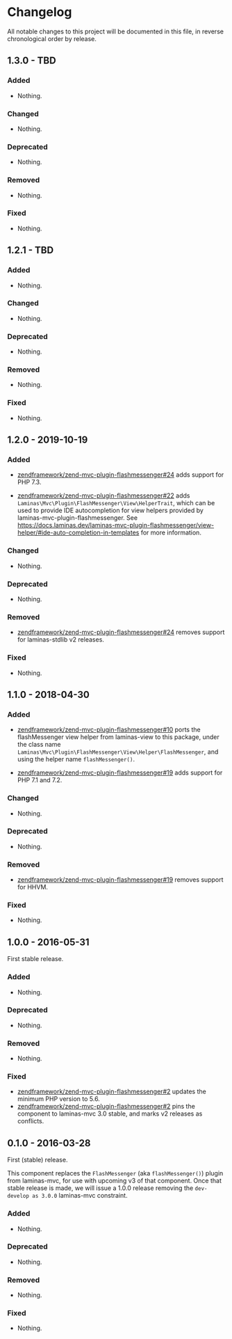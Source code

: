 # Changelog

All notable changes to this project will be documented in this file, in reverse chronological order by release.

## 1.3.0 - TBD

### Added

- Nothing.

### Changed

- Nothing.

### Deprecated

- Nothing.

### Removed

- Nothing.

### Fixed

- Nothing.

## 1.2.1 - TBD

### Added

- Nothing.

### Changed

- Nothing.

### Deprecated

- Nothing.

### Removed

- Nothing.

### Fixed

- Nothing.

## 1.2.0 - 2019-10-19

### Added

- [zendframework/zend-mvc-plugin-flashmessenger#24](https://github.com/zendframework/zend-mvc-plugin-flashmessenger/pull/24) adds support for PHP 7.3.

- [zendframework/zend-mvc-plugin-flashmessenger#22](https://github.com/zendframework/zend-mvc-plugin-flashmessenger/pull/22) adds `Laminas\Mvc\Plugin\FlashMessenger\View\HelperTrait`,
  which can be used to provide IDE autocompletion for view helpers
  provided by laminas-mvc-plugin-flashmessenger. See
  https://docs.laminas.dev/laminas-mvc-plugin-flashmessenger/view-helper/#ide-auto-completion-in-templates
  for more information.

### Changed

- Nothing.

### Deprecated

- Nothing.

### Removed

- [zendframework/zend-mvc-plugin-flashmessenger#24](https://github.com/zendframework/zend-mvc-plugin-flashmessenger/pull/24) removes support for laminas-stdlib v2 releases.

### Fixed

- Nothing.

## 1.1.0 - 2018-04-30

### Added

- [zendframework/zend-mvc-plugin-flashmessenger#10](https://github.com/zendframework/zend-mvc-plugin-flashmessenger/pull/10) ports the flashMessenger view helper from laminas-view to this package, under the
  class name `Laminas\Mvc\Plugin\FlashMessenger\View\Helper\FlashMessenger`, and using the helper name
  `flashMessenger()`.

- [zendframework/zend-mvc-plugin-flashmessenger#19](https://github.com/zendframework/zend-mvc-plugin-flashmessenger/pull/19) adds support for PHP 7.1 and 7.2.

### Changed

- Nothing.

### Deprecated

- Nothing.

### Removed

- [zendframework/zend-mvc-plugin-flashmessenger#19](https://github.com/zendframework/zend-mvc-plugin-flashmessenger/pull/19) removes support for HHVM.

### Fixed

- Nothing.

## 1.0.0 - 2016-05-31

First stable release.

### Added

- Nothing.

### Deprecated

- Nothing.

### Removed

- Nothing.

### Fixed

- [zendframework/zend-mvc-plugin-flashmessenger#2](https://github.com/zendframework/zend-mvc-plugin-flashmessenger/pull/2)
  updates the minimum PHP version to 5.6.
- [zendframework/zend-mvc-plugin-flashmessenger#2](https://github.com/zendframework/zend-mvc-plugin-flashmessenger/pull/2)
  pins the component to laminas-mvc 3.0 stable, and marks v2 releases as conflicts.

## 0.1.0 - 2016-03-28

First (stable) release.

This component replaces the `FlashMessenger` (aka `flashMessenger()`) plugin from
laminas-mvc, for use with upcoming v3 of that component. Once that stable release
is made, we will issue a 1.0.0 release removing the `dev-develop as 3.0.0`
laminas-mvc constraint.

### Added

- Nothing.

### Deprecated

- Nothing.

### Removed

- Nothing.

### Fixed

- Nothing.
